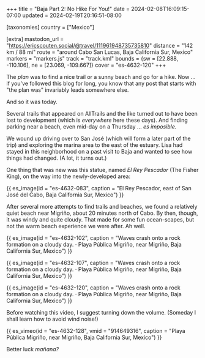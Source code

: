 +++
title = "Baja Part 2: No Hike For You!"
date = 2024-02-08T16:09:15-07:00
updated = 2024-02-19T20:16:51-08:00

[taxonomies]
country = ["Mexico"]

[extra]
mastodon_url = "https://ericscouten.social/@travel/111961948735735810"
distance = "142 km / 88 mi"
route = "around Cabo San Lucas, Baja California Sur, Mexico"
markers = "markers.js"
track = "track.kml"
bounds = {sw = [22.888, -110.106], ne = [23.069, -109.667]}
cover = "es-4632-120"
+++

The _plan_ was to find a nice trail or a sunny beach and go for a hike. Now ... if you've followed this blog for long, you know that any post that starts with "the plan was" invariably leads somewhere else.

<!-- more -->

And so it was today.

Several trails that appeared on AllTrails and the like turned out to have been lost to development (which is _everywhere_ here these days). And finding parking near a beach, even mid-day on a Thursday ... _es imposible._

We wound up driving over to San José (which will form a later part of the trip) and exploring the marina area to the east of the estuary. Lisa had stayed in this neighborhood on a past visit to Baja and wanted to see how things had changed. (A lot, it turns out.)

One thing that was new was this statue, named _El Rey Pescador_ (The Fisher King), on the way into the newly-developed area:

{{ es_image(id = "es-4632-083", caption = "El Rey Pescador, east of San José del Cabo, Baja California Sur, Mexico") }}

After several more attempts to find trails and beaches, we found a relatively quiet beach near Migriño, about 20 minutes north of Cabo. By then, though, it was windy and quite cloudy. That made for some fun ocean-scapes, but not the warm beach experience we were after. Ah well.

{{ es_image(id = "es-4632-102", caption = "Waves crash onto a rock formation on a cloudy day. · Playa Pública Migriño, near Migriño, Baja California Sur, Mexico") }}

{{ es_image(id = "es-4632-107", caption = "Waves crash onto a rock formation on a cloudy day. · Playa Pública Migriño, near Migriño, Baja California Sur, Mexico") }}

{{ es_image(id = "es-4632-120", caption = "Waves crash onto a rock formation on a cloudy day. · Playa Pública Migriño, near Migriño, Baja California Sur, Mexico") }}

Before watching this video, I suggest turning down the volume. (Someday I shall learn how to avoid wind noise!)

{{ es_vimeo(id = "es-4632-128", vmid = "914649316", caption = "Playa Pública Migriño, near Migriño, Baja California Sur, Mexico") }}

Better luck _mañana?_

